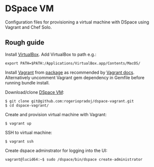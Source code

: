 # DSpace VM

Configuration files for provisioning a virtual machine with DSpace using Vagrant and Chef Solo.

## Rough guide

Install [VirtualBox](http://virtualbox.org). Add VirtualBox to path e.g.:

    export PATH=$PATH:/Applications/VirtualBox.app/Contents/MacOS/

Install [Vagrant](http://vagrantup.com) from [package](http://downloads.vagrantup.com) as recommended by [Vagrant docs](http://docs.vagrantup.com/v1/docs/getting-started/index.html). Alternatively uncomment Vagrant gem dependency in Gemfile before running bundle install.

Download/clone [DSpace VM](https://github.com/rogeriopradoj/dspace-vagrant):

    $ git clone git@github.com:rogeriopradoj/dspace-vagrant.git
    $ cd dspace-vagrant/

Create and provision virtual machine with Vagrant:

    $ vagrant up

SSH to virtual machine:

    $ vagrant ssh

Create dspace adminstrator for logging into the UI:

    vagrant@lucid64:~$ sudo /dspace/bin/dspace create-administrator
